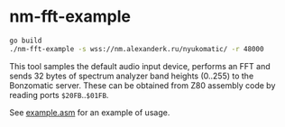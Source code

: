 # nm-fft-example

```sh
go build
./nm-fft-example -s wss://nm.alexanderk.ru/nyukomatic/ -r 48000
```
This tool samples the default audio input device, performs an FFT and sends
32 bytes of spectrum analyzer band heights (0..255) to the Bonzomatic server.
These can be obtained from Z80 assembly code by reading ports `$20FB`..`$01FB`.

See [example.asm](example.asm) for an example of usage.
